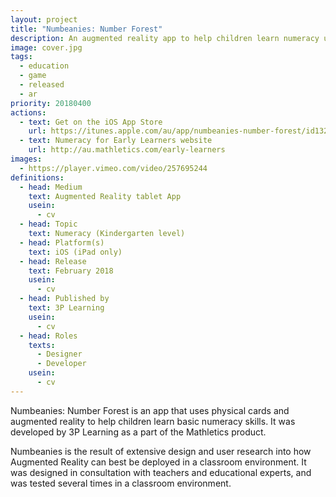 ```yaml
---
layout: project
title: "Numbeanies: Number Forest"
description: An augmented reality app to help children learn numeracy using physical cards and adorable numbeanies
image: cover.jpg
tags:
  - education
  - game
  - released
  - ar
priority: 20180400
actions:
  - text: Get on the iOS App Store
    url: https://itunes.apple.com/au/app/numbeanies-number-forest/id1327676583?mt=8
  - text: Numeracy for Early Learners website
    url: http://au.mathletics.com/early-learners
images:
  - https://player.vimeo.com/video/257695244
definitions:
  - head: Medium
    text: Augmented Reality tablet App
    usein:
      - cv
  - head: Topic
    text: Numeracy (Kindergarten level)
  - head: Platform(s)
    text: iOS (iPad only)
  - head: Release
    text: February 2018
    usein:
      - cv
  - head: Published by
    text: 3P Learning
    usein:
      - cv
  - head: Roles
    texts:
      - Designer
      - Developer
    usein:
      - cv
---
```

Numbeanies: Number Forest is an app that uses physical cards and augmented reality to help children learn basic numeracy skills. It was developed by 3P Learning as a part of the Mathletics product.

Numbeanies is the result of extensive design and user research into how Augmented Reality can best be deployed in a classroom environment. It was designed in consultation with teachers and educational experts, and was tested several times in a classroom environment.
